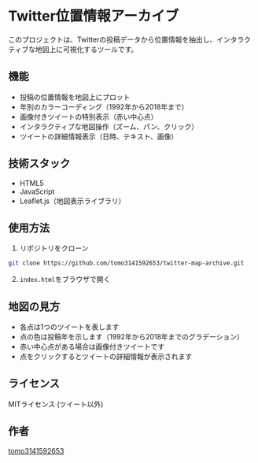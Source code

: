 # Twitter位置情報アーカイブ

このプロジェクトは、Twitterの投稿データから位置情報を抽出し、インタラクティブな地図上に可視化するツールです。

## 機能

- 投稿の位置情報を地図上にプロット
- 年別のカラーコーディング（1992年から2018年まで）
- 画像付きツイートの特別表示（赤い中心点）
- インタラクティブな地図操作（ズーム、パン、クリック）
- ツイートの詳細情報表示（日時、テキスト、画像）

## 技術スタック

- HTML5
- JavaScript
- Leaflet.js（地図表示ライブラリ）

## 使用方法

1. リポジトリをクローン
```bash
git clone https://github.com/tomo3141592653/twitter-map-archive.git
```

2. `index.html`をブラウザで開く

## 地図の見方

- 各点は1つのツイートを表します
- 点の色は投稿年を示します（1992年から2018年までのグラデーション）
- 赤い中心点がある場合は画像付きツイートです
- 点をクリックするとツイートの詳細情報が表示されます

## ライセンス

MITライセンス (ツイート以外)

## 作者

[tomo3141592653](https://github.com/tomo3141592653)